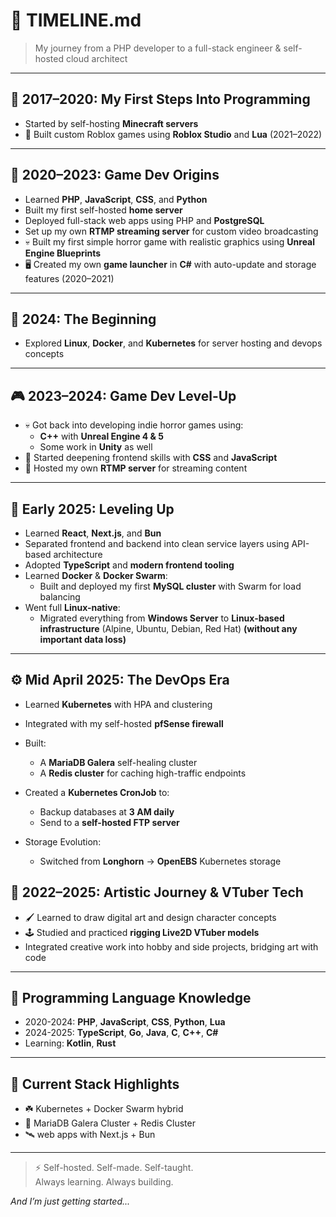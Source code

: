 # 🧭 TIMELINE.md  
> My journey from a PHP developer to a full-stack engineer & self-hosted cloud architect

---

## 🐣 2017–2020: My First Steps Into Programming

- Started by self-hosting **Minecraft servers**
- 🧱 Built custom Roblox games using **Roblox Studio** and **Lua** (2021–2022)

---

## 🐣 2020–2023: Game Dev Origins

- Learned **PHP**, **JavaScript**, **CSS**, and **Python**
- Built my first self-hosted **home server**
- Deployed full-stack web apps using PHP and **PostgreSQL**
- Set up my own **RTMP streaming server** for custom video broadcasting
- 💀 Built my first simple horror game with realistic graphics using **Unreal Engine Blueprints**
- 🖥️ Created my own **game launcher** in **C#** with auto-update and storage features (2020–2021)

---

## 🦣 2024: The Beginning

- Explored **Linux**, **Docker**, and **Kubernetes** for server hosting and devops concepts

---

## 🎮 2023–2024: Game Dev Level-Up

- 💀 Got back into developing indie horror games using:
  - **C++** with **Unreal Engine 4 & 5**
  - Some work in **Unity** as well
- 🎨 Started deepening frontend skills with **CSS** and **JavaScript**
- 📡 Hosted my own **RTMP server** for streaming content

---

## 🚀 Early 2025: Leveling Up

- Learned **React**, **Next.js**, and **Bun**
- Separated frontend and backend into clean service layers using API-based architecture
- Adopted **TypeScript** and **modern frontend tooling**
- Learned **Docker** & **Docker Swarm**:
  - Built and deployed my first **MySQL cluster** with Swarm for load balancing
- Went full **Linux-native**:
  - Migrated everything from **Windows Server** to **Linux-based infrastructure** (Alpine, Ubuntu, Debian, Red Hat) __(without any important data loss)__

---

## ⚙️ Mid April 2025: The DevOps Era

- Learned **Kubernetes** with HPA and clustering
- Integrated with my self-hosted **pfSense firewall**
- Built:
  - A **MariaDB Galera** self-healing cluster
  - A **Redis cluster** for caching high-traffic endpoints
- Created a **Kubernetes CronJob** to:
  - Backup databases at **3 AM daily**
  - Send to a **self-hosted FTP server**

- Storage Evolution:
  - Switched from **Longhorn** → **OpenEBS** Kubernetes storage

## 🎨 2022–2025: Artistic Journey & VTuber Tech

- 🖌️ Learned to draw digital art and design character concepts
- 🕹️ Studied and practiced **rigging Live2D VTuber models**
- Integrated creative work into hobby and side projects, bridging art with code

---

## 🧠 Programming Language Knowledge

- 2020-2024: **PHP**, **JavaScript**, **CSS**, **Python**, **Lua**
- 2024-2025: **TypeScript**, **Go**, **Java**, **C**, **C++**, **C#**
- Learning: **Kotlin**, **Rust**

---

## 📌 Current Stack Highlights

- ☘️ Kubernetes + Docker Swarm hybrid
- 🐘 MariaDB Galera Cluster + Redis Cluster
- 🛰️ web apps with Next.js + Bun

---

  > ⚡ Self-hosted. Self-made. Self-taught.  
  > Always learning. Always building.

_And I’m just getting started..._
